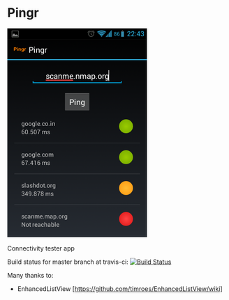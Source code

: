 Pingr
=====
![Ping details](Pingr.png "Ping activity screenshot")

Connectivity tester app

Build status for master branch at travis-ci: [![Build Status](https://travis-ci.org/deepankarb/Pingr.png?branch=master)](https://travis-ci.org/deepankarb/Pingr)

Many thanks to:

 * EnhancedListView [https://github.com/timroes/EnhancedListView/wiki]
